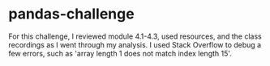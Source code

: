 # pandas-challenge
For this challenge, I reviewed module 4.1-4.3, used resources, and the class recordings as I went through my analysis.
I used Stack Overflow to debug a few errors, such as 'array length 1 does not match index length 15'.
